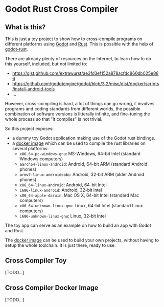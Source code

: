Godot Rust Cross Compiler
=========================

What is this?
-------------

This is just a toy project to show how to cross-compile programs
on different platforms using [Godot](https://godotengine.org)
and [Rust](https://www.rust-lang.org). This is possible with the help
of [godot-rust](https://godot-rust.github.io/).

There are already plenty of resources on the Internet, to learn
how to do this yourself, included, but not limited to:

- https://gist.github.com/extrawurst/ae3fd3ef152a878acfdc860db025e886
- https://github.com/godotengine/godot/blob/3.2/misc/dist/docker/scripts/install-android-tools
- ...

However, cross-compiling is hard, a lot of things can go wrong, it
involves programs and coding standards from different worlds, the
possible combination of software versions is litterally infinite,
and fine-tuning the whole process so that "it compiles" is not trivial.

So this project exposes:

* a dummy toy Godot application making use of the Godot rust bindings.
* a [docker image](https://hub.docker.com/repository/docker/ufoot/godot-rust-cross-compile) which can be used to compile the rust libraries on several platforms:
  * `x86_64-pc-windows-gnu`: MS-Windows, 64-bit Intel (standard Windows computers)
  * `aarch64-linux-android`: Android, 64-bit ARM (standard Android phones)
  * `armv7-linux-androideabi`: Android, 32-bit ARM (older Android phones)
  * `x86_64-linux-android`: Android, 64-bit Intel
  * `i686-linux-android`: Android, 32-bit Intel
  * `x86_64-apple-darwin`: Mac OS X, 64-bit Intel (standard Mac computers)
  * `x86_64-unknown-linux-gnu`: Linux, 64-bit Intel (standard Linux computers)
  * `i686-unknown-linux-gnu`: Linux, 32-bit Intel

The toy app can serve as an example on how to build an app with Godot and Rust.

The [docker image](https://hub.docker.com/repository/docker/ufoot/godot-rust-cross-compile) can be used to build your own projects, without having to setup the whole toolchain. It is just there, ready to use.

Cross Compiler Toy
------------------

[TODO...]

Cross Compiler Docker Image
---------------------------

[TODO...]
